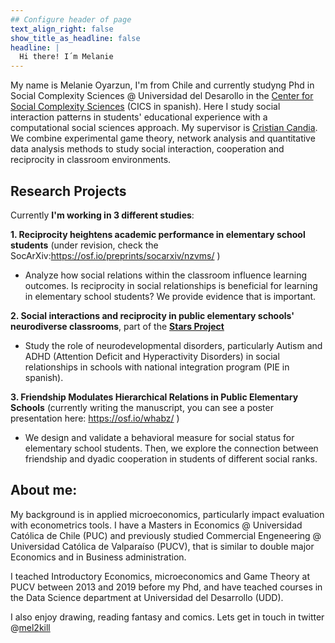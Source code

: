 ```yaml
---
## Configure header of page
text_align_right: false
show_title_as_headline: false
headline: |
  Hi there! I´m Melanie
---
```


<!-- this is a subheadline -->

My name is Melanie Oyarzun, I'm from Chile and currently studyng Phd in Social Complexity Sciences \@ Universidad del Desarollo in the [Center for Social Complexity Sciences](https://complejidadsocial.udd.cl) (CICS in spanish). Here I study social interaction patterns in students' educational experience with a computational social sciences approach. My supervisor is [Cristian Candia](https://linktr.ee/crcandiav). We combine experimental game theory, network analysis and quantitative data analysis methods to study social interaction, cooperation and reciprocity in classroom environments.

## Research Projects

Currently **I'm working in 3 different studies**:

**1.  Reciprocity heightens academic performance in elementary school students** (under revision, check the SocArXiv:<https://osf.io/preprints/socarxiv/nzvms/> )

  - Analyze how social relations within the classroom influence learning outcomes. Is reciprocity in social relationships is beneficial for learning in elementary school students? We provide evidence that is important.

**2. Social interactions and reciprocity in public elementary schools' neurodiverse classrooms**, part of the [**Stars Project**](https://moyarzun.netlify.app/stars/)

  - Study the role of neurodevelopmental disorders, particularly Autism and ADHD (Attention Deficit and Hyperactivity Disorders) in social relationships in schools with national integration program (PIE in spanish).

**3. Friendship Modulates Hierarchical Relations in Public Elementary Schools** (currently writing the manuscript, you can see a poster presentation here: https://osf.io/whabz/ )

  - We design and validate a behavioral measure for social status for elementary school students. Then, we explore the connection between friendship and dyadic cooperation in students of different social ranks.

## About me: 

My background is in applied microeconomics, particularly impact evaluation with econometrics tools. I have a Masters in Economics \@ Universidad Católica de Chile (PUC) and previously studied Commercial Engeneering \@ Universidad Católica de Valparaíso (PUCV), that is similar to double major Economics and in Business administration.

I teached Introductory Economics, microeconomics and Game Theory at PUCV between 2013 and 2019 before my Phd, and have teached courses in the Data Science department at Universidad del Desarrollo (UDD).

I also enjoy drawing, reading fantasy and comics. Lets get in touch in twitter \@[mel2kill](https://twitter.com/mel2kill)

<!--- This is an HTML comment in Markdown 

Mi nombre es Melanie Oyarzún Wolf, soy chilena y actualmente estoy cursando mi cuarto año de doctorado en Ciencias de la Complejidad Social en la Universidad del Desarrollo.

Mi background es en economía, particularmente microeconometría aplicada y evaluación de impacto.

-->
